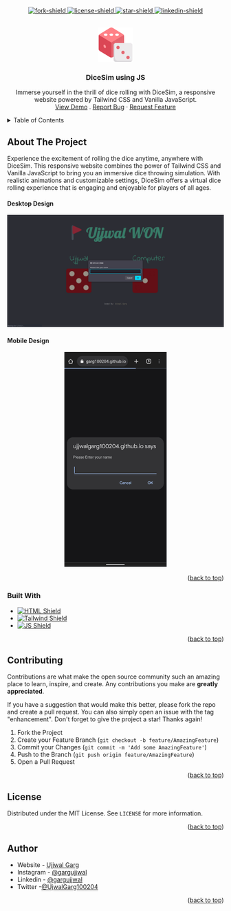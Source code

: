 <a name="readme-top" id="readme-top"></a>

<!-- Project Shields -->
<p align="center">
  <a href="https://github.com/gargujjwal/Vanilla-JS-Dice-Throw/network/members"
  >
    <img
      src="https://img.shields.io/github/forks/gargujjwal/Vanilla-JS-Dice-Throw.svg?style=for-the-badge"
      alt="fork-shield"
    />
  </a>
  <a
    href="https://github.com/gargujjwal/Vanilla-JS-Dice-Throw/blob/master/LICENSE.txt"
  >
    <img
      src="https://img.shields.io/github/license/gargujjwal/Vanilla-JS-Dice-Throw.svg?style=for-the-badge"
      alt="license-shield"
    />
  </a>
  <a href=" https://github.com/gargujjwal/Vanilla-JS-Dice-Throw/stargazers">
    <img
      src="https://img.shields.io/github/stars/gargujjwal/Vanilla-JS-Dice-Throw.svg?style=for-the-badge"
      alt="star-shield"
    />
  </a>
  <a href="https://linkedin.com/in/ujjwal-garg-3a5639243">
    <img
      src="https://img.shields.io/badge/-LinkedIn-black.svg?style=for-the-badge&logo=linkedin&colorB=555"
      alt="linkedin-shield"
    />
  </a>
</p>

<!-- Project Logo -->
<br />
<div align="center">
  <a href="#">
    <img
      src="./images/logo.png"
      alt="Logo"
      width="80"
      height="80"
      aria-label="Logo pic for the project"
    />
  </a>

<h3 align="center">DiceSim using JS</h3>

  <p align="center" aria-label="Short Description of the project">
Immerse yourself in the thrill of dice rolling with DiceSim, a responsive website powered by Tailwind CSS and Vanilla JavaScript.
    <br />
    <a
      href="https://gargujjwal.github.io/Vanilla-JS-Dice-Throw/"
      aria-label="Link to go to the demo of the project"
      >View Demo</a
    >
    .
    <a
      href="https://github.com/gargujjwal/Vanilla-JS-Dice-Throw/issues"
      aria-label="Link to issues of github repo"
      >Report Bug</a
    >
    ·
    <a
      href="https://github.com/gargujjwal/Vanilla-JS-Dice-Throw/issues"
      aria-label="Link to issues of github repo"
      >Request Feature</a
    >
  </p>
</div>

<!-- TABLE OF CONTENTS -->
<details>
  <summary>Table of Contents</summary>
  <ol>
    <li>
      <a href="#about-the-project">About The Project</a>
      <ul>
        <li><a href="#built-with">Built With</a></li>
      </ul>
    </li>
    <li><a href="#contributing">Contributing</a></li>
    <li><a href="#license">License</a></li>
    <li><a href="#author">Author</a></li>
    <li><a href="#acknowledgments">Acknowledgments</a></li>
  </ol>
</details>

<!-- ABOUT THE PROJECT -->
<h2>About The Project</h2>
Experience the excitement of rolling the dice anytime, anywhere with DiceSim. This responsive website combines the power of Tailwind CSS and Vanilla JavaScript to bring you an immersive dice throwing simulation. With realistic animations and customizable settings, DiceSim offers a virtual dice rolling experience that is engaging and enjoyable for players of all ages.

#### Desktop Design

<p align="center">
  <img src="./images/desktop-view.gif" alt="desktop view" width="600"  />
</p>

#### Mobile Design

<p align="center">
 <img src="./images/mobile-view.gif" alt="mobile view" height="500" />
</p>
<p align="right">(<a href="#readme-top">back to top</a>)</p>

<!-- Built With -->

### Built With

<ul>
  <li>
    <a href="https://www.w3schools.com/html/html_intro.asp">
      <img
        src="https://img.shields.io/badge/HTML5-E34F26?style=for-the-badge&logo=html5&logoColor=white"
        alt="HTML Shield"
      />
    </a>
  </li>
  <li>
    <a href="https://tailwindcss.com">
      <img
        src="https://img.shields.io/badge/Tailwind_CSS-38B2AC?style=for-the-badge&logo=tailwind-css&logoColor=white"
        alt="Tailwind Shield"
      />
    </a>
  </li>
  <li>
    <a href="https://www.w3schools.com/js/js_intro.asp">
      <img
        src="https://img.shields.io/badge/JavaScript-323330?style=for-the-badge&logo=javascript&logoColor=F7DF1E"
        alt="JS Shield"
      />
    </a>
  </li>
</ul>
<p align="right">(<a href="#readme-top">back to top</a>)</p>

<!-- CONTRIBUTING -->

## Contributing

Contributions are what make the open source community such an amazing place to learn, inspire, and create. Any
contributions you make are **greatly appreciated**.

If you have a suggestion that would make this better, please fork the repo and create a pull request. You can also
simply open an issue with the tag "enhancement".
Don't forget to give the project a star! Thanks again!

1. Fork the Project
2. Create your Feature Branch (`git checkout -b feature/AmazingFeature`)
3. Commit your Changes (`git commit -m 'Add some AmazingFeature'`)
4. Push to the Branch (`git push origin feature/AmazingFeature`)
5. Open a Pull Request

<p align="right">(<a href="#readme-top">back to top</a>)</p>

<!-- LICENSE -->

## License

Distributed under the MIT License. See `LICENSE` for more information.

<p align="right">(<a href="#readme-top">back to top</a>)</p>

<!-- CONTACT -->

## Author

- Website - [Ujjwal Garg](https://github.com/gargujjwal)
- Instagram - [@gargujjwal](https://www.instagram.com/gargujjwal/)
- Linkedin - [@gargujjwal](https://www.linkedin.com/in/gargujjwal04/)
- Twitter -[@UjwalGarg100204](https://twitter.com/UjwalGarg100204)

<p align="right">(<a href="#readme-top">back to top</a>)</p>
